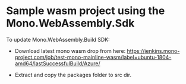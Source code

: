 # Sample wasm project using the Mono.WebAssembly.Sdk

To update Mono.WebAssembly.Build SDK:

* Download latest mono wasm drop from here: https://jenkins.mono-project.com/job/test-mono-mainline-wasm/label=ubuntu-1804-amd64/lastSuccessfulBuild/Azure/

* Extract and copy the packages folder to src dir.
